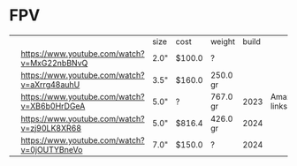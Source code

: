 # FPV

|   |   |   |   |   |   |   |   |
| --- | --- | --- | --- | --- | --- | --- | --- |
|  |  | size | cost | weight | build |  | 🛒 |
| [![image](https://github.com/kamangir/assets/blob/main/blue-flie/fpv/2in-100.png?raw=true)](https://www.youtube.com/watch?v=MxG22nbBNvQ) | https://www.youtube.com/watch?v=MxG22nbBNvQ | 2.0" | $100.0 | ? |  |  |  |
| [![image](https://github.com/kamangir/assets/blob/main/blue-flie/fpv/3_5in-160.png?raw=true)](https://www.youtube.com/watch?v=aXrrg48auhU) | https://www.youtube.com/watch?v=aXrrg48auhU | 3.5" | $160.0 | 250.0 gr |  |  |  |
| [![image](https://github.com/kamangir/assets/blob/main/blue-flie/fpv/5in.png?raw=true)](https://www.youtube.com/watch?v=XB6b0HrDGeA) | https://www.youtube.com/watch?v=XB6b0HrDGeA | 5.0" | ? | 767.0 gr | 2023 | Amazon links ⚠️ |  |
| [![image](https://github.com/kamangir/assets/blob/main/blue-flie/fpv/5in-2.png?raw=true)](https://www.youtube.com/watch?v=zj90LK8XR68) | https://www.youtube.com/watch?v=zj90LK8XR68 | 5.0" | $816.4 | 426.0 gr | 2024 |  | [🛒](https://www.aliexpress.com/item/1005005105185798.html) |
| [![image](https://github.com/kamangir/assets/blob/main/blue-flie/fpv/7-in.png?raw=true)](https://www.youtube.com/watch?v=0jOUTYBneVo) | https://www.youtube.com/watch?v=0jOUTYBneVo | 7.0" | $150.0 | ? | 2024 |  |  |

